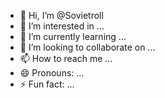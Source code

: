 - 👋 Hi, I’m @Sovietroll
- 👀 I’m interested in ...
- 🌱 I’m currently learning ...
- 💞️ I’m looking to collaborate on ...
- 📫 How to reach me ...
- 😄 Pronouns: ...
- ⚡ Fun fact: ...

<!---
Sovietroll/Sovietroll is a ✨ special ✨ repository because its `README.md` (this file) appears on your GitHub profile.
You can click the Preview link to take a look at your changes.
--->
